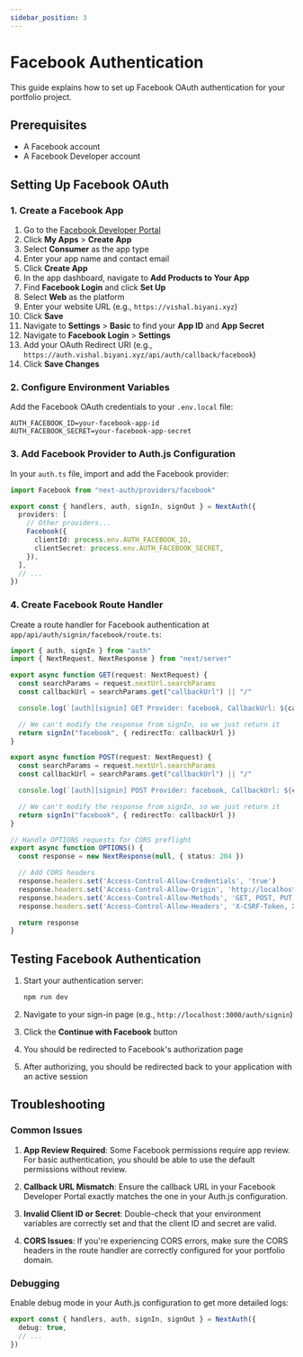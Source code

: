 ```yaml
---
sidebar_position: 3
---
```


# Facebook Authentication

This guide explains how to set up Facebook OAuth authentication for your portfolio project.

## Prerequisites

- A Facebook account
- A Facebook Developer account

## Setting Up Facebook OAuth

### 1. Create a Facebook App

1. Go to the [Facebook Developer Portal](https://developers.facebook.com/)
2. Click **My Apps** > **Create App**
3. Select **Consumer** as the app type
4. Enter your app name and contact email
5. Click **Create App**
6. In the app dashboard, navigate to **Add Products to Your App**
7. Find **Facebook Login** and click **Set Up**
8. Select **Web** as the platform
9. Enter your website URL (e.g., `https://vishal.biyani.xyz`)
10. Click **Save**
11. Navigate to **Settings** > **Basic** to find your **App ID** and **App Secret**
12. Navigate to **Facebook Login** > **Settings**
13. Add your OAuth Redirect URI (e.g., `https://auth.vishal.biyani.xyz/api/auth/callback/facebook`)
14. Click **Save Changes**

### 2. Configure Environment Variables

Add the Facebook OAuth credentials to your `.env.local` file:

```
AUTH_FACEBOOK_ID=your-facebook-app-id
AUTH_FACEBOOK_SECRET=your-facebook-app-secret
```

### 3. Add Facebook Provider to Auth.js Configuration

In your `auth.ts` file, import and add the Facebook provider:

```typescript
import Facebook from "next-auth/providers/facebook"

export const { handlers, auth, signIn, signOut } = NextAuth({
  providers: [
    // Other providers...
    Facebook({
      clientId: process.env.AUTH_FACEBOOK_ID,
      clientSecret: process.env.AUTH_FACEBOOK_SECRET,
    }),
  ],
  // ...
})
```

### 4. Create Facebook Route Handler

Create a route handler for Facebook authentication at `app/api/auth/signin/facebook/route.ts`:

```typescript
import { auth, signIn } from "auth"
import { NextRequest, NextResponse } from "next/server"

export async function GET(request: NextRequest) {
  const searchParams = request.nextUrl.searchParams
  const callbackUrl = searchParams.get("callbackUrl") || "/"

  console.log(`[auth][signin] GET Provider: facebook, CallbackUrl: ${callbackUrl}`)

  // We can't modify the response from signIn, so we just return it
  return signIn("facebook", { redirectTo: callbackUrl })
}

export async function POST(request: NextRequest) {
  const searchParams = request.nextUrl.searchParams
  const callbackUrl = searchParams.get("callbackUrl") || "/"

  console.log(`[auth][signin] POST Provider: facebook, CallbackUrl: ${callbackUrl}`)

  // We can't modify the response from signIn, so we just return it
  return signIn("facebook", { redirectTo: callbackUrl })
}

// Handle OPTIONS requests for CORS preflight
export async function OPTIONS() {
  const response = new NextResponse(null, { status: 204 })

  // Add CORS headers
  response.headers.set('Access-Control-Allow-Credentials', 'true')
  response.headers.set('Access-Control-Allow-Origin', 'http://localhost:3775')
  response.headers.set('Access-Control-Allow-Methods', 'GET, POST, PUT, DELETE, OPTIONS')
  response.headers.set('Access-Control-Allow-Headers', 'X-CSRF-Token, X-Requested-With, Accept, Accept-Version, Content-Length, Content-MD5, Content-Type, Date, X-Api-Version')

  return response
}
```

## Testing Facebook Authentication

1. Start your authentication server:
   ```bash
   npm run dev
   ```

2. Navigate to your sign-in page (e.g., `http://localhost:3000/auth/signin`)

3. Click the **Continue with Facebook** button

4. You should be redirected to Facebook's authorization page

5. After authorizing, you should be redirected back to your application with an active session

## Troubleshooting

### Common Issues

1. **App Review Required**: Some Facebook permissions require app review. For basic authentication, you should be able to use the default permissions without review.

2. **Callback URL Mismatch**: Ensure the callback URL in your Facebook Developer Portal exactly matches the one in your Auth.js configuration.

3. **Invalid Client ID or Secret**: Double-check that your environment variables are correctly set and that the client ID and secret are valid.

4. **CORS Issues**: If you're experiencing CORS errors, make sure the CORS headers in the route handler are correctly configured for your portfolio domain.

### Debugging

Enable debug mode in your Auth.js configuration to get more detailed logs:

```typescript
export const { handlers, auth, signIn, signOut } = NextAuth({
  debug: true,
  // ...
})
```
